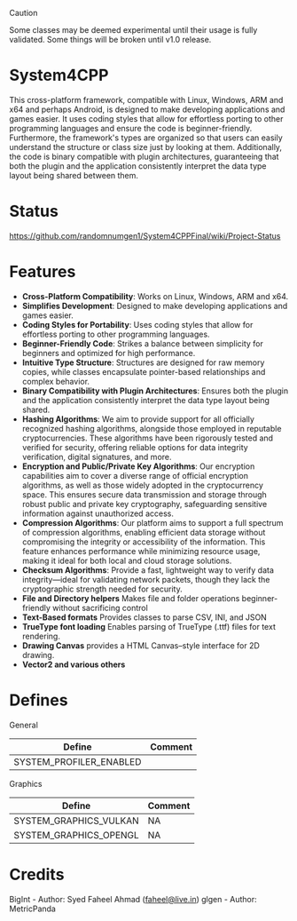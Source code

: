 > [!CAUTION]
> Some classes may be deemed experimental until their usage is fully validated.
> Some things will be broken until v1.0 release.

# System4CPP
This cross-platform framework, compatible with Linux, Windows, ARM and x64 and perhaps Android, is designed to make developing applications and games easier. 
It uses coding styles that allow for effortless porting to other programming languages and ensure the code is beginner-friendly. 
Furthermore, the framework's types are organized so that users can easily understand the structure or class size just by looking at them. 
Additionally, the code is binary compatible with plugin architectures, guaranteeing that both the plugin and the application consistently interpret the data type layout being shared between them.

# Status

https://github.com/randomnumgen1/System4CPPFinal/wiki/Project-Status


# Features

+ **Cross-Platform Compatibility**: Works on Linux, Windows, ARM and x64.
+ **Simplifies Development**: Designed to make developing applications and games easier.
+ **Coding Styles for Portability**: Uses coding styles that allow for effortless porting to other programming languages.
+ **Beginner-Friendly Code**: Strikes a balance between simplicity for beginners and optimized for high performance.
+ **Intuitive Type Structure**: Structures are designed for raw memory copies, while classes encapsulate pointer-based relationships and complex behavior.
+ **Binary Compatibility with Plugin Architectures**: Ensures both the plugin and the application consistently interpret the data type layout being shared.
+ **Hashing Algorithms**: We aim to provide support for all officially recognized hashing algorithms, alongside those employed in reputable cryptocurrencies. These algorithms have been rigorously tested and verified for security, offering reliable options for data integrity verification, digital signatures, and more.
+ **Encryption and Public/Private Key Algorithms**: Our encryption capabilities aim to cover a diverse range of official encryption algorithms, as well as those widely adopted in the cryptocurrency space. This ensures secure data transmission and storage through robust public and private key cryptography, safeguarding sensitive information against unauthorized access.
+ **Compression Algorithms**: Our platform aims to support a full spectrum of compression algorithms, enabling efficient data storage without compromising the integrity or accessibility of the information. This feature enhances performance while minimizing resource usage, making it ideal for both local and cloud storage solutions.
+ **Checksum Algorithms**: Provide a fast, lightweight way to verify data integrity—ideal for validating network packets, though they lack the cryptographic strength needed for security.
+ **File and Directory helpers** Makes file and folder operations beginner-friendly without sacrificing control
+ **Text-Based formats** Provides classes to parse CSV, INI, and JSON
+ **TrueType font loading** Enables parsing of TrueType (.ttf) files for text rendering.
+ **Drawing Canvas** provides a HTML Canvas–style interface for 2D drawing.
+ **Vector2 and various others**


# Defines

General

|         Define         |   Comment     |
| ---------------------- | ------------- |
| SYSTEM_PROFILER_ENABLED|               |


Graphics 


|         Define         |   Comment     |
| ---------------------- | ------------- |
| SYSTEM_GRAPHICS_VULKAN |     NA        |
| SYSTEM_GRAPHICS_OPENGL |     NA        |



# Credits

BigInt - Author: Syed Faheel Ahmad (faheel@live.in)
glgen  - Author: MetricPanda